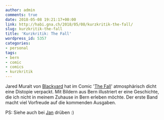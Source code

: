 ```yaml
---
author: admin
comments: true
date: 2018-05-08 19:21:17+00:00
link: http://habi.gna.ch/2018/05/08/kurzkritik-the-fall/
slug: kurzkritik-the-fall
title: 'Kurzkritik: The Fall'
wordpress_id: 5357
categories:
- personal
tags:
- bern
- comic
- comics
- kurzkritik
---
```


Jared Muralt von [Blackyard](https://blackyard.ch/) hat im Comic '[The Fall](https://shop.blackyard.ch/shop/view/the-fall-vol.1-issues-4-6-subscription/books)' atmosphärisch dicht eine Distopie verpackt.
Mit Bildern aus Bern illustriert er eine Geschichte, die ich nicht in meinem Zuhause in Bern erleben möchte.
Der erste Band macht viel Vorfreude auf die kommenden Ausgaben.

PS: Siehe auch bei [Jan](https://pieceoplastic.com/2018/05/08/the-fall-a-post-apocalyptic-comic-book-series-from-bern/) drüben :)
